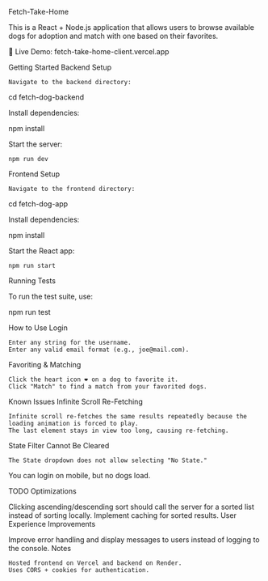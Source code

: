 Fetch-Take-Home

This is a React + Node.js application that allows users to browse available dogs for adoption and match with one based on their favorites.

🔗 Live Demo: fetch-take-home-client.vercel.app

Getting Started
Backend Setup

    Navigate to the backend directory:

cd fetch-dog-backend

Install dependencies:

npm install

Start the server:

    npm run dev

Frontend Setup

    Navigate to the frontend directory:

cd fetch-dog-app

Install dependencies:

npm install

Start the React app:

    npm run start

 Running Tests

To run the test suite, use:

npm run test

 How to Use
Login

    Enter any string for the username.
    Enter any valid email format (e.g., joe@mail.com).

Favoriting & Matching

    Click the heart icon ❤️ on a dog to favorite it.
    Click "Match" to find a match from your favorited dogs.

 Known Issues
Infinite Scroll Re-Fetching

    Infinite scroll re-fetches the same results repeatedly because the loading animation is forced to play.
    The last element stays in view too long, causing re-fetching.

 State Filter Cannot Be Cleared

    The State dropdown does not allow selecting "No State."
You can login on mobile, but no dogs load. 


 TODO
Optimizations

Clicking ascending/descending sort should call the server for a sorted list instead of sorting locally.
Implement caching for sorted results.
 User Experience Improvements

Improve error handling and display messages to users instead of logging to the console.
 Notes

    Hosted frontend on Vercel and backend on Render.
    Uses CORS + cookies for authentication.

